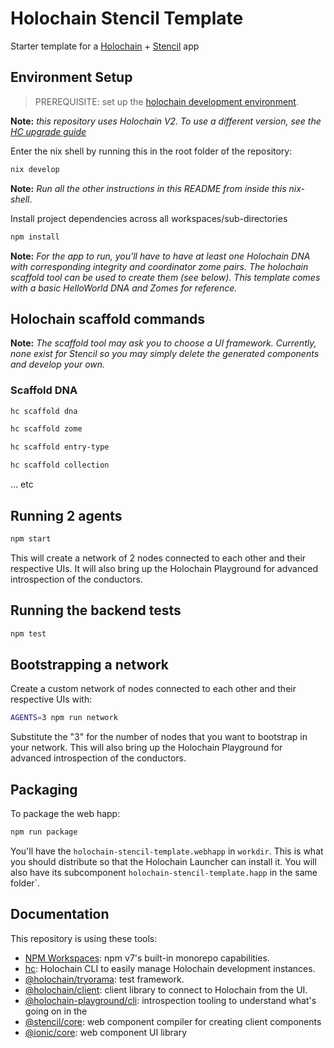 # Holochain Stencil Template

Starter template for a [Holochain](https://developer.holochain.org) + [Stencil](https://stenciljs.com) app

## Environment Setup

> PREREQUISITE: set up the [holochain development environment](https://developer.holochain.org/docs/install/).

**Note:** _this repository uses Holochain V2. To use a different version, see the [HC upgrade guide](https://developer.holochain.org/get-started/upgrade-holochain/)_

Enter the nix shell by running this in the root folder of the repository:

```bash
nix develop
```

**Note:** _Run all the other instructions in this README from inside this nix-shell_.

Install project dependencies across all workspaces/sub-directories

```bash
npm install
```

**Note:** _For the app to run, you'll have to have at least one Holochain DNA with corresponding integrity and coordinator zome pairs. The holochain scaffold tool can be used to create them (see below). This template comes with a basic HelloWorld DNA and Zomes for reference._

## Holochain scaffold commands

**Note:** _The scaffold tool may ask you to choose a UI framework. Currently, none exist for Stencil so you may simply delete the generated components and develop your own._

### Scaffold DNA

```bash
hc scaffold dna
```

```bash
hc scaffold zome
```

```bash
hc scaffold entry-type
```

```bash
hc scaffold collection
```

... etc

## Running 2 agents

```bash
npm start
```

This will create a network of 2 nodes connected to each other and their respective UIs.
It will also bring up the Holochain Playground for advanced introspection of the conductors.

## Running the backend tests

```bash
npm test
```

## Bootstrapping a network

Create a custom network of nodes connected to each other and their respective UIs with:

```bash
AGENTS=3 npm run network
```

Substitute the "3" for the number of nodes that you want to bootstrap in your network.
This will also bring up the Holochain Playground for advanced introspection of the conductors.

## Packaging

To package the web happ:

```bash
npm run package
```

You'll have the `holochain-stencil-template.webhapp` in `workdir`. This is what you should distribute so that the Holochain Launcher can install it.
You will also have its subcomponent `holochain-stencil-template.happ` in the same folder`.

## Documentation

This repository is using these tools:

- [NPM Workspaces](https://docs.npmjs.com/cli/v7/using-npm/workspaces/): npm v7's built-in monorepo capabilities.
- [hc](https://github.com/holochain/holochain/tree/develop/crates/hc): Holochain CLI to easily manage Holochain development instances.
- [@holochain/tryorama](https://www.npmjs.com/package/@holochain/tryorama): test framework.
- [@holochain/client](https://www.npmjs.com/package/@holochain/client): client library to connect to Holochain from the UI.
- [@holochain-playground/cli](https://www.npmjs.com/package/@holochain-playground/cli): introspection tooling to understand what's going on in the
- [@stencil/core](https://www.npmjs.com/package/@stencil/core): web component compiler for creating client components
- [@ionic/core](https://www.npmjs.com/package/@ionic/core): web component UI library

